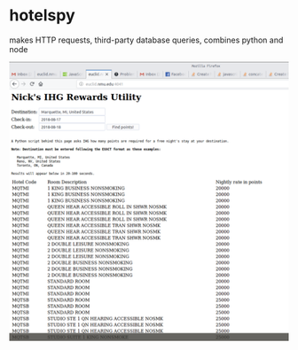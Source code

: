 # hotelspy
makes HTTP requests, third-party database queries, combines python and node 

![alt text](https://github.com/nicho-n/hotelspy/blob/master/hotelspy_screenshot.png)
